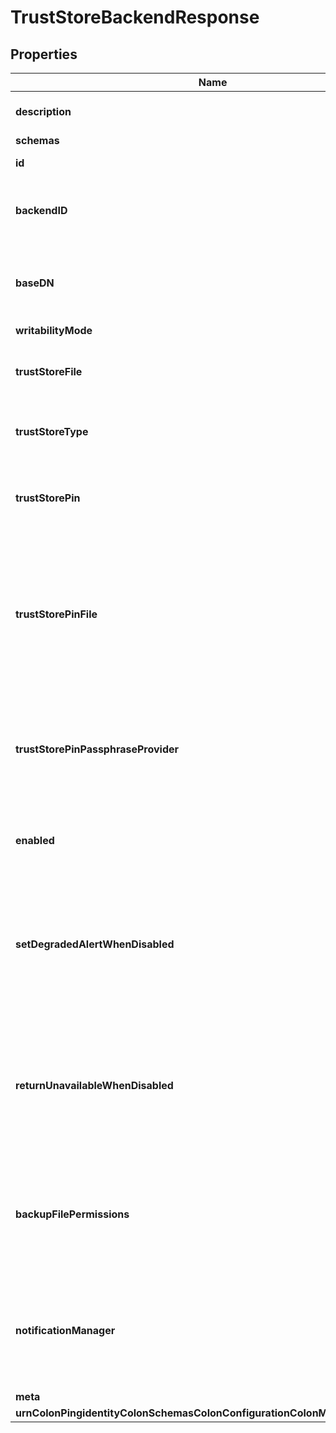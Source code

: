 

# TrustStoreBackendResponse


## Properties

| Name | Type | Description | Notes |
|------------ | ------------- | ------------- | -------------|
|**description** | **String** | A description for this Backend |  [optional] |
|**schemas** | **List&lt;EnumtrustStoreBackendSchemaUrn&gt;** |  |  |
|**id** | **String** | Name of the Backend |  |
|**backendID** | **String** | Specifies a name to identify the associated backend. |  |
|**baseDN** | **List&lt;String&gt;** | Specifies the base DN(s) for the data that the backend handles. |  |
|**writabilityMode** | **EnumbackendWritabilityModeProp** |  |  |
|**trustStoreFile** | **String** | Specifies the path to the file that stores the trust information. |  |
|**trustStoreType** | **String** | Specifies the format for the data in the key store file. |  [optional] |
|**trustStorePin** | **String** | Specifies the clear-text PIN needed to access the Trust Store Backend. |  [optional] |
|**trustStorePinFile** | **String** | Specifies the path to the text file whose only contents should be a single line containing the clear-text PIN needed to access the Trust Store Backend. |  [optional] |
|**trustStorePinPassphraseProvider** | **String** | The passphrase provider to use to obtain the clear-text PIN needed to access the Trust Store Backend. |  [optional] |
|**enabled** | **Boolean** | Indicates whether the backend is enabled in the server. |  |
|**setDegradedAlertWhenDisabled** | **Boolean** | Determines whether the Directory Server enters a DEGRADED state (and sends a corresponding alert) when this Backend is disabled. |  [optional] |
|**returnUnavailableWhenDisabled** | **Boolean** | Determines whether any LDAP operation that would use this Backend is to return UNAVAILABLE when this Backend is disabled. |  [optional] |
|**backupFilePermissions** | **String** | Specifies the permissions that should be applied to files and directories created by a backup of the backend. |  [optional] |
|**notificationManager** | **String** | Specifies a notification manager for changes resulting from operations processed through this Backend |  [optional] |
|**meta** | [**MetaMeta**](MetaMeta.md) |  |  [optional] |
|**urnColonPingidentityColonSchemasColonConfigurationColonMessagesColon20** | [**MetaUrnPingidentitySchemasConfigurationMessages20**](MetaUrnPingidentitySchemasConfigurationMessages20.md) |  |  [optional] |



